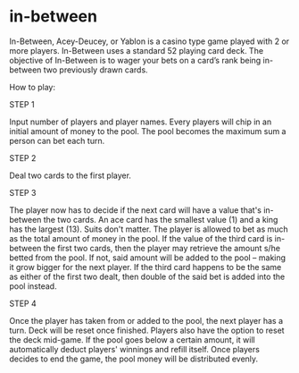 # in-between

In-Between, Acey-Deucey, or Yablon is a casino type game played with 2 or more players. In-Between uses a standard 52 playing card deck. 
The objective of In-Between is to wager your bets on a card’s rank being in-between two previously drawn cards.

How to play:

STEP 1

Input number of players and player names.
Every players will chip in an initial amount of money to the pool. The pool becomes the maximum sum a person can bet each turn.

STEP 2

Deal two cards to the first player. 

STEP 3

The player now has to decide if the next card will have a value that's in-between the two cards. An ace card has the smallest value (1) and a king has the largest (13). Suits don't matter. 
The player is allowed to bet as much as the total amount of money in the pool. If the value of the third card is in-between the first two cards, then the player may retrieve the amount s/he betted from the pool. If not, said amount will be added to the pool – making it grow bigger for the next player.
If the third card happens to be the same as either of the first two dealt, then double of the said bet is added into the pool instead.

STEP 4

Once the player has taken from or added to the pool, the next player has a turn. 
Deck will be reset once finished. Players also have the option to reset the deck mid-game.
If the pool goes below a certain amount, it will automatically deduct players' winnings and refill itself.
Once players decides to end the game, the pool money will be distributed evenly.

